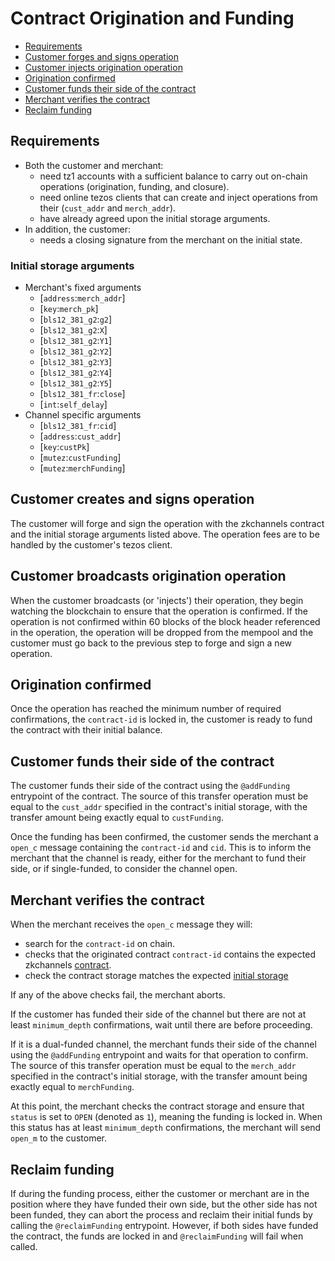 # Contract Origination and Funding
* [Requirements](#requirements)
* [Customer forges and signs operation](#2.-customer-forges-and-signs-operation)
* [Customer injects origination operation](#3.-customer-injects-origination-operation)
* [Origination confirmed ](#4.-origination-confirmed )
* [Customer funds their side of the contract](#5.-customer-funds-their-side-of-the-contract)
* [Merchant verifies the contract](#6.-Merchant-verifies-the-contract)
* [Reclaim funding](#reclaim-funding)

## Requirements
* Both the customer and merchant:
    * need tz1 accounts with a sufficient balance to carry out on-chain operations (origination, funding, and closure).
    * need online tezos clients that can create and inject operations from their (`cust_addr` and `merch_addr`).
    * have already agreed upon the initial storage arguments.
* In addition, the customer:
    * needs a closing signature from the merchant on the initial state.
### Initial storage arguments
* Merchant's fixed arguments
    * [`address`:`merch_addr`]
    * [`key`:`merch_pk`]
    * [`bls12_381_g2`:`g2`]
    * [`bls12_381_g2`:`X`]
    * [`bls12_381_g2`:`Y1`]
    * [`bls12_381_g2`:`Y2`]
    * [`bls12_381_g2`:`Y3`]
    * [`bls12_381_g2`:`Y4`]
    * [`bls12_381_g2`:`Y5`]
    * [`bls12_381_fr`:`close`]
    * [`int`:`self_delay`] 
* Channel specific arguments
    * [`bls12_381_fr`:`cid`]
    * [`address`:`cust_addr`]
    * [`key`:`custPk`]
    * [`mutez`:`custFunding`]
    * [`mutez`:`merchFunding`]

## Customer creates and signs operation
The customer will forge and sign the operation with the zkchannels contract and the initial storage arguments listed above. The operation fees are to be handled by the customer's tezos client.

## Customer broadcasts origination operation
When the customer broadcasts (or 'injects') their operation, they begin watching the blockchain to ensure that the operation is confirmed. If the operation is not confirmed within 60 blocks of the block header referenced in the operation, the operation will be dropped from the mempool and the customer must go back to the previous step to forge and sign a new operation.

## Origination confirmed 
Once the operation has reached the minimum number of required confirmations, the `contract-id` is locked in, the customer is ready to fund the contract with their initial balance.

## Customer funds their side of the contract
The customer funds their side of the contract using the `@addFunding` entrypoint of the contract. The source of this transfer operation must be equal to the `cust_addr` specified in the contract's initial storage, with the transfer amount being exactly equal to `custFunding`. 

Once the funding has been confirmed, the customer sends the merchant a `open_c` message containing the `contract-id` and `cid`. This is to inform the merchant that the channel is ready, either for the merchant to fund their side, or if single-funded, to consider the channel open. 

## Merchant verifies the contract
When the merchant receives the `open_c` message they will:
* search for the `contract-id` on chain.
* checks that the originated contract `contract-id` contains the expected zkchannels [contract](https://github.com/boltlabs-inc/tezos-contract/blob/main/zkchannels-contract/zkchannel_contract.tz).
* check the contract storage matches the expected [initial storage](#Initial-storage-arguments)

If any of the above checks fail, the merchant aborts.

If the customer has funded their side of the channel but there are not at least `minimum_depth` confirmations, wait until there are before proceeding. 

If it is a dual-funded channel, the merchant funds their side of the channel using the `@addFunding` entrypoint and waits for that operation to confirm. The source of this transfer operation must be equal to the `merch_addr` specified in the contract's initial storage, with the transfer amount being exactly equal to `merchFunding`. 

At this point, the merchant checks the contract storage and ensure that `status` is set to `OPEN` (denoted as `1`), meaning the funding is locked in. When this status has at least `minimum_depth` confirmations, the merchant will send `open_m` to the customer.

## Reclaim funding
If during the funding process, either the customer or merchant are in the position where they have funded their own side, but the other side has not been funded, they can abort the process and reclaim their initial funds by calling the `@reclaimFunding` entrypoint. However, if both sides have funded the contract, the funds are locked in and `@reclaimFunding` will fail when called. 